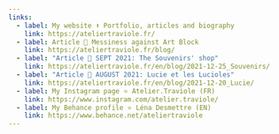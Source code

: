 ```yaml
---
links:
  - label: My website ⬆️ Portfolio, articles and biography
    link: https://ateliertraviole.fr/
  - label: Article 🔸 Messiness against Art Block
    link: https://ateliertraviole.fr/blog/
  - label: "Article 🔸 SEPT 2021: The Souvenirs' shop"
    link: https://ateliertraviole.fr/en/blog/2021-12-25_Souvenirs/
  - label: "Article 🔸 AUGUST 2021: Lucie et les Lucioles"
    link: https://ateliertraviole.fr/en/blog/2021-12-20_Lucie/
  - label: My Instagram page ⭐ Atelier.Traviole (FR)
    link: https://www.instagram.com/atelier.traviole/
  - label: My Behance profile ⭐ Léna Desmettre (EN)
    link: https://www.behance.net/ateliertraviole
---
```

